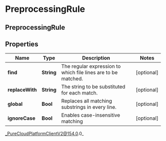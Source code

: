 # PreprocessingRule

## PreprocessingRule

## Properties

|Name | Type | Description | Notes|
|------------ | ------------- | ------------- | -------------|
| **find** | **String** | The regular expression to which file lines are to be matched. | [optional] |
| **replaceWith** | **String** | The string to be substituted for each match. | [optional] |
| **global** | **Bool** | Replaces all matching substrings in every line. | [optional] |
| **ignoreCase** | **Bool** | Enables case-insensitive matching | [optional] |



_PureCloudPlatformClientV2@154.0.0_
